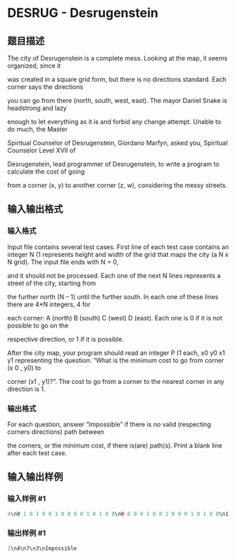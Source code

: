 # DESRUG - Desrugenstein

## 题目描述

The city of Desrugenstein is a complete mess. Looking at the map, it seems organized, since it

was created in a square grid form, but there is no directions standard. Each corner says the directions

you can go from there (north, south, west, east). The mayor Daniel Snake is headstrong and lazy

enough to let everything as it is and forbid any change attempt. Unable to do much, the Master

Spiritual Counselor of Desrugenstein, Giordano Marfyn, asked you, Spiritual Counselor Level XVII of

Desrugenstein, lead programmer of Desrugenstein, to write a program to calculate the cost of going

from a corner (x, y) to another corner (z, w), considering the messy streets.

## 输入输出格式

### 输入格式

Input file contains several test cases. First line of each test case contains an integer N (1 represents height and width of the grid that maps the city (a N x N grid). The input file ends with N = 0,

and it should not be processed. Each one of the next N lines represents a street of the city, starting from

the further north (N – 1) until the further south. In each one of these lines there are 4\*N integers, 4 for

each corner: A (north) B (south) C (west) D (east). Each one is 0 if it is not possible to go on the

respective direction, or 1 if it is possible.

After the city map, your program should read an integer P (1 each, x0 y0 x1 y1 representing the question: “What is the minimum cost to go from corner (x 0 , y0) to

corner (x1 , y1)?”. The cost to go from a corner to the nearest corner in any direction is 1.

### 输出格式

For each question, answer “Impossible” if there is no valid (respecting corners directions) path between

the corners, or the minimum cost, if there is(are) path(s). Print a blank line after each test case.

## 输入输出样例

### 输入样例 #1

```cpp
4\n0 1 0 1 0 0 1 0 0 0 0 1 0 1 0 0\n0 0 0 0 1 0 0 1 0 0 0 1 0 1 0 0\n1 0 0 0 1 0 1 0 1 1 0 0 0 1 1 0\n0 0 0 0 0 0 1 0 0 0 1 0 0 0 0 0\n5\n1 3 0 3\n2 3 3 0\n2 3 0 0\n3 1 3 2\n0 3 0 0\n0
```


### 输出样例 #1

```cpp
1\n4\n7\n3\nImpossible
```


